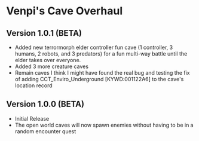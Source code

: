 # Venpi's Cave Overhaul

## Version 1.0.1 (BETA)
* Added new terrormorph elder controller fun cave (1 controller, 3 humans, 2 robots, and 3 predators) for a fun multi-way battle until the elder takes over everyone. 
* Added 3 more creature caves
* Remain caves I think I might have found the real bug and testing the fix of adding CCT_Enviro_Underground [KYWD:001122A6] to the cave's location record

## Version 1.0.0 (BETA)
* Initial Release
* The open world caves will now spawn enemies without having to be in a random encounter quest
